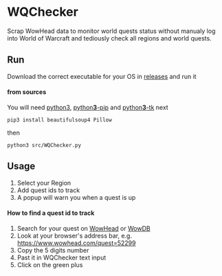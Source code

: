 # WQChecker
Scrap WowHead data to monitor world quests status without manualy log into World of Warcraft and tediously check all regions and world quests.

## Run

Download the correct executable for your OS in [releases](https://github.com/NicolasPicavet/WQChecker/releases) and run it

#### from sources

You will need [python3](https://www.python.org/), [python**3**-pip](https://stackoverflow.com/questions/6587507/how-to-install-pip-with-python-3) and [python**3**-tk](https://stackoverflow.com/questions/6084416/tkinter-module-not-found-on-ubuntu)
next
```
pip3 install beautifulsoup4 Pillow
```
then
```
python3 src/WQChecker.py
```

## Usage

1. Select your Region
2. Add quest ids to track
3. A popup will warn you when a quest is up

#### How to find a quest id to track

1. Search for your quest on [WowHead](https://www.wowhead.com/) or [WowDB](https://www.wowdb.com/)
2. Look at your browser's address bar, e.g. https://www.wowhead.com/quest=52299
3. Copy the 5 digits number
4. Past it in WQChecker text input
5. Click on the green plus

